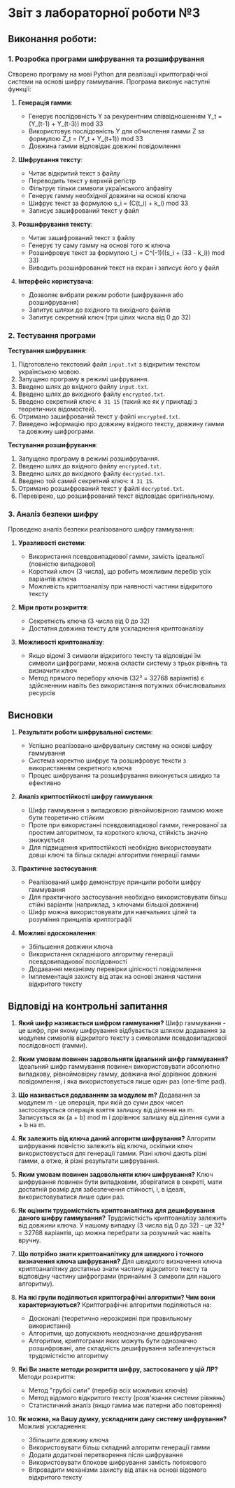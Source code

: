 # Звіт з лабораторної роботи №3

## Виконання роботи:

### 1. Розробка програми шифрування та розшифрування

Створено програму на мові Python для реалізації криптографічної системи на основі шифру гаммування. Програма виконує наступні функції:

1. **Генерація гамми**:
   - Генерує послідовність Y за рекурентним співвідношенням Y_t = (Y_(t-1) + Y_(t-3)) mod 33
   - Використовує послідовність Y для обчислення гамми Z за формулою Z_t = (Y_t + Y_(t+1)) mod 33
   - Довжина гамми відповідає довжині повідомлення

2. **Шифрування тексту**:
   - Читає відкритий текст з файлу
   - Переводить текст у верхній регістр
   - Фільтрує тільки символи українського алфавіту
   - Генерує гамму необхідної довжини на основі ключа
   - Шифрує текст за формулою s_i = (C(t_i) + k_i) mod 33
   - Записує зашифрований текст у файл

3. **Розшифрування тексту**:
   - Читає зашифрований текст з файлу
   - Генерує ту саму гамму на основі того ж ключа
   - Розшифровує текст за формулою t_i = C^(-1)((s_i + (33 - k_i)) mod 33)
   - Виводить розшифрований текст на екран і записує його у файл

4. **Інтерфейс користувача**:
   - Дозволяє вибрати режим роботи (шифрування або розшифрування)
   - Запитує шляхи до вхідного та вихідного файлів
   - Запитує секретний ключ (три цілих числа від 0 до 32)

### 2. Тестування програми

**Тестування шифрування**:
1. Підготовлено текстовий файл `input.txt` з відкритим текстом українською мовою.
2. Запущено програму в режимі шифрування.
3. Введено шлях до вхідного файлу `input.txt`.
4. Введено шлях до вихідного файлу `encrypted.txt`.
5. Введено секретний ключ: `4 31 15` (такий же як у прикладі з теоретичних відомостей).
6. Отримано зашифрований текст у файлі `encrypted.txt`.
7. Виведено інформацію про довжину вхідного тексту, довжину гамми та довжину шифрограми.

**Тестування розшифрування**:
1. Запущено програму в режимі розшифрування.
2. Введено шлях до вхідного файлу `encrypted.txt`.
3. Введено шлях до вихідного файлу `decrypted.txt`.
4. Введено той самий секретний ключ: `4 31 15`.
5. Отримано розшифрований текст у файлі `decrypted.txt`.
6. Перевірено, що розшифрований текст відповідає оригінальному.

### 3. Аналіз безпеки шифру

Проведено аналіз безпеки реалізованого шифру гаммування:

1. **Уразливості системи**:
   - Використання псевдовипадкової гамми, замість ідеальної (повністю випадкової)
   - Короткий ключ (3 числа), що робить можливим перебір усіх варіантів ключа
   - Можливість криптоаналізу при наявності частини відкритого тексту

2. **Міри проти розкриття**:
   - Секретність ключа (3 числа від 0 до 32)
   - Достатня довжина тексту для ускладнення криптоаналізу

3. **Можливості криптоаналізу**:
   - Якщо відомі 3 символи відкритого тексту та відповідні їм символи шифрограми, можна скласти систему з трьох рівнянь та визначити ключ
   - Метод прямого перебору ключів (32³ = 32768 варіантів) є здійсненним навіть без використання потужних обчислювальних ресурсів

## Висновки

1. **Результати роботи шифрувальної системи**:
   - Успішно реалізовано шифрувальну систему на основі шифру гаммування
   - Система коректно шифрує та розшифровує тексти з використанням секретного ключа
   - Процес шифрування та розшифрування виконується швидко та ефективно

2. **Аналіз криптостійкості шифру гаммування**:
   - Шифр гаммування з випадковою рівноймовірною гаммою може бути теоретично стійким
   - Проте при використанні псевдовипадкової гамми, генерованої за простим алгоритмом, та короткого ключа, стійкість значно знижується
   - Для підвищення криптостійкості необхідно використовувати довші ключі та більш складні алгоритми генерації гамми

3. **Практичне застосування**:
   - Реалізований шифр демонструє принципи роботи шифру гаммування
   - Для практичного застосування необхідно використовувати більш стійкі варіанти (наприклад, з ключами більшої довжини)
   - Шифр можна використовувати для навчальних цілей та розуміння принципів криптографії

4. **Можливі вдосконалення**:
   - Збільшення довжини ключа
   - Використання складнішого алгоритму генерації псевдовипадкової послідовності
   - Додавання механізму перевірки цілісності повідомлення
   - Імплементація захисту від атак на основі знання частини відкритого тексту

## Відповіді на контрольні запитання

1. **Який шифр називається шифром гаммування?**
   Шифр гаммування - це шифр, при якому шифрування відбувається шляхом додавання за модулем символів відкритого тексту з символами псевдовипадкової послідовності (гамми).

2. **Яким умовам повинен задовольняти ідеальний шифр гаммування?**
   Ідеальний шифр гаммування повинен використовувати абсолютно випадкову, рівноймовірну гамму, довжина якої дорівнює довжині повідомлення, і яка використовується лише один раз (one-time pad).

3. **Що називається додаванням за модулем m?**
   Додавання за модулем m - це операція, при якій до суми двох чисел застосовується операція взяття залишку від ділення на m. Записується як (a + b) mod m і дорівнює залишку від ділення суми a + b на m.

4. **Як залежить від ключа даний алгоритм шифрування?**
   Алгоритм шифрування повністю залежить від ключа, оскільки ключ використовується для генерації гамми. Різні ключі дають різні гамми, а отже, й різні результати шифрування.

5. **Яким умовам повинен задовольняти ключ шифрування?**
   Ключ шифрування повинен бути випадковим, зберігатися в секреті, мати достатній розмір для забезпечення стійкості, і, в ідеалі, використовуватися лише один раз.

6. **Як оцінити трудомісткість криптоаналітика для дешифрування даного шифру гаммування?**
   Трудомісткість криптоаналізу залежить від довжини ключа. У нашому випадку (3 числа від 0 до 32) - це 32³ = 32768 варіантів, що можна перебрати за розумний час навіть вручну.

7. **Що потрібно знати криптоаналітику для швидкого і точного визначення ключа шифрування?**
   Для швидкого визначення ключа криптоаналітику достатньо знати частину відкритого тексту та відповідну частину шифрограми (принаймні 3 символи для нашого алгоритму).

8. **На які групи поділяються криптографічні алгоритми? Чим вони характеризуються?**
   Криптографічні алгоритми поділяються на:
   - Досконалі (теоретично нерозкривні при правильному використанні)
   - Алгоритми, що допускають неоднозначне дешифрування
   - Алгоритми, криптограми яких можуть бути однозначно розшифровані, але складність дешифрування забезпечується трудомісткістю алгоритму

9. **Які Ви знаєте методи розкриття шифру, застосованого у цій ЛР?**
   Методи розкриття:
   - Метод "грубої сили" (перебір всіх можливих ключів)
   - Метод відомого відкритого тексту (розв'язання системи рівнянь)
   - Статистичний аналіз (якщо гамма має патерни або повторення)

10. **Як можна, на Вашу думку, ускладнити дану систему шифрування?**
    Можливі ускладнення:
    - Збільшити довжину ключа
    - Використовувати більш складний алгоритм генерації гамми
    - Додати додаткові перетворення після шифрування
    - Використовувати блокове шифрування замість потокового
    - Впровадити механізми захисту від атак на основі відомого відкритого тексту